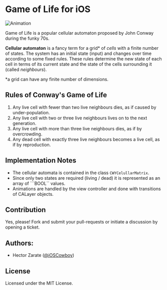 Game of Life for iOS
====================


![Animation](https://raw.github.com/iOSCowboy/GameOfLife/master/Images/Example.gif?token=612990__eyJzY29wZSI6IlJhd0Jsb2I6aU9TQ293Ym95L0dhbWVPZkxpZmUvbWFzdGVyL0ltYWdlcy9FeGFtcGxlLmdpZiIsImV4cGlyZXMiOjEzOTMyNDkwMTB9--a61de5ef0c1378ec78ae0207d34eee65122e3a5e)

Game of Life is a popular cellular automaton proposed by John Conway during the funky 70s. 

**Cellular automaton** is a fancy term for a grid* of *cells* with a finite number of states. 
The system has an initial state (input) and changes over time according to some fixed rules. These rules determine the new state of each cell in terms of its current state and the state of the cells surrounding it (called  *neighbours*).

*a grid can have any finite number of dimensions. 


Rules of Conway's Game of Life
------------------------------

1. Any live cell with fewer than two live neighbours dies, as if caused by under-population.
2. Any live cell with two or three live neighbours lives on to the next generation.
3. Any live cell with more than three live neighbours dies, as if by overcrowding.
4. Any dead cell with exactly three live neighbours becomes a live cell, as if by reproduction.

Implementation Notes
--------------------

* The cellular automata is contained in the class ```CWYCelullarMatrix```.
* Since only two states are required (living / dead) it is represented as an array of ```BOOL`` values. 
* Animations are handled by the view controller and done with transitions of CALayer objects.


Contribution
------------
Yes, please! Fork and submit your pull-requests or initiate a discussion by opening a ticket. 

Authors:
--------
* Hector Zarate ([@iOSCowboy](http://twitter.com/ioscowboy))

License
-------
Licensed under the MIT License.

